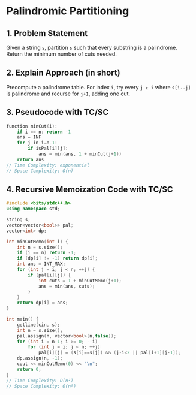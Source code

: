 # Palindromic Partitioning

## 1. Problem Statement
Given a string `s`, partition `s` such that every substring is a palindrome. Return the minimum number of cuts needed.

## 2. Explain Approach (in short)
Precompute a palindrome table. For index `i`, try every `j ≥ i` where `s[i..j]` is palindrome and recurse for `j+1`, adding one cut.

## 3. Pseudocode with TC/SC
```cpp
function minCut(i):
    if i == n: return -1
    ans = INF
    for j in i…n-1:
        if isPal[i][j]:
            ans = min(ans, 1 + minCut(j+1))
    return ans
// Time Complexity: exponential
// Space Complexity: O(n)
```

## 4. Recursive Memoization Code with TC/SC
```cpp
#include <bits/stdc++.h>
using namespace std;

string s;
vector<vector<bool>> pal;
vector<int> dp;

int minCutMemo(int i) {
    int n = s.size();
    if (i == n) return -1;
    if (dp[i] != -1) return dp[i];
    int ans = INT_MAX;
    for (int j = i; j < n; ++j) {
        if (pal[i][j]) {
            int cuts = 1 + minCutMemo(j+1);
            ans = min(ans, cuts);
        }
    }
    return dp[i] = ans;
}

int main() {
    getline(cin, s);
    int n = s.size();
    pal.assign(n, vector<bool>(n,false));
    for (int i = n-1; i >= 0; --i)
        for (int j = i; j < n; ++j)
            pal[i][j] = (s[i]==s[j]) && (j-i<2 || pal[i+1][j-1]);
    dp.assign(n, -1);
    cout << minCutMemo(0) << "\n";
    return 0;
}
// Time Complexity: O(n²)
// Space Complexity: O(n²)
```
